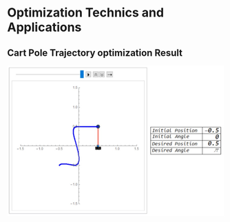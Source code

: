 # Optimization Technics and Applications

## Cart Pole Trajectory optimization Result
![](Trajectory%20Optimization/Cart%20Pole/cart-Pole.jpg)
